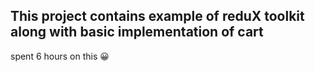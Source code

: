 ## This project contains example of reduX toolkit along with basic implementation of cart
spent 6 hours on this 😀
